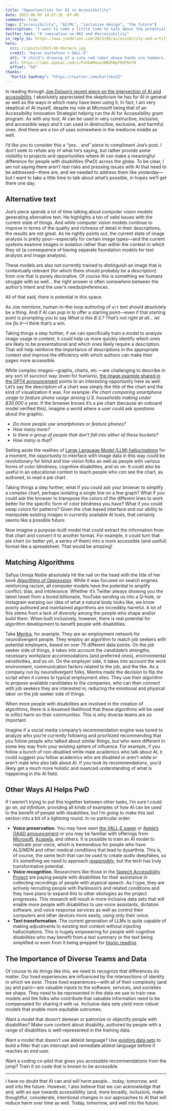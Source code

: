 ```yaml
---
title: "Opportunities for AI in Accessibility"
date: 2023-06-09 14:57:16 -07:00
comments: true
tags: ["accessibility", "AI/ML", "inclusive design", "the future"]
description: "I want to take a little time to talk about the potential of AI to aid in accessibility, in hopes we’ll get there one day."
twitter_text: "A rumination on #AI and #accessibility"
in_reply_to: https://www.joedolson.com/2023/06/accessibility-and-artificial-intelligence/
hero:
  src: /i/posts/2023-06-09/hero.jpg
  credit: "Aaron Gustafson × DALL·E"
  alt: "A child’s drawing of a cute red robot whose hands are hammers. The robot is centered."
  url: https://labs.openai.com/s/FxVDwMouozWRdhBp7OVP8nY0
  offset: "50"
thanks:
  "Kartik Sawhney": "https://twitter.com/kartiks22"
---
```


In reading through [Joe Dolson’s recent piece on the intersection of AI and accessibility](https://www.joedolson.com/2023/06/accessibility-and-artificial-intelligence/), I absolutely appreciated the skepticism he has for AI in general as well as the ways in which many have been using it. In fact, I am very skeptical of AI myself, despite my role at Microsoft being that of an Accessibility Innovation Strategist helping run the AI for Accessibility grant program. As with any tool, AI can be used in very constructive, inclusive, and accessible ways _and_ it can used in destructive, exclusive, and harmful ones. And there are a ton of uses somewhere in the mediocre middle as well.

I’d like you to consider this a “yes… and” piece to compliment Joe’s post. I don’t seek to refute any of what he’s saying, but rather provide some visibility to projects and opportunities where AI can make a meaningful difference for people with disabilities (PwD) across the globe. To be clear, I am not saying there aren’t real risks and pressing issues with AI that need to be addressed—there are, and we needed to address them like yesterday—but I want to take a little time to talk about what’s possible, in hopes we’ll get there one day.

<!-- more -->

## Alternative text

Joe’s piece spends a lot of time talking about computer vision models generating alternative text. He highlights a ton of valid issues with the current state of things. And while computer vision models continue to improve in terms of the quality and richness of detail in their descriptions, the results are not great. As he rightly points out, the current state of image analysis is pretty poor—especially for certain image types—and the current systems examine images in isolation rather than within the context in which they sit (a consequence of having separate foundation models for text analysis and image analysis). 

These models are also not currently trained to distinguish an image that is contextually relevant (for which there should probably be a description) from one that is purely decorative. Of course this is something we humans struggle with as well… the right answer is often somewhere between the author’s intent and the user’s needs/preferences.

All of that said, there is potential in this space.

As Joe mentions, human-in-the-loop authoring of `alt` text should absolutely be a thing. And if AI can pop in to offer a starting point—even if that starting point is prompting you to say *What is this B.S.? That’s not right at all… let me fix it*—I think that’s a win.

Taking things a step further, if we can specifically train a model to analyze image usage in context, it could help us more quickly identify which ones are likely to be presentational and which ones likely require a description. That will help reinforce the importance of descriptions in the appropriate context _and_ improve the efficiency with which authors can make their pages more accessible.

While complex images—graphs, charts, etc.—are challenging to describe in any sort of succinct way (even for humans), [the image example shared in the GPT4 announcement](https://openai.com/research/gpt-4#:~:text=Visual%20inputs:%20VGA%20charger) points to an interesting opportunity here as well. Let’s say the description of a chart was simply the title of the chart and the kind of visualization it was. For example: _Pie chart comparing smartphone usage to feature phone usage among U.S. households making under $30,000 a year._ If the browser knows it’s a pie chart (because an onboard model verified this), imagine a world where a user could ask questions about the graphic. 

* _Do more people use smartphones or feature phones?_
* _How many more?_
* _Is there a group of people that don’t fall into either of these buckets?_
* _How many is that?_

Setting aside the realities of [Large Language Model (LLM) hallucinations](https://machinelearningmastery.com/a-gentle-introduction-to-hallucinations-in-large-language-models/) for a moment, the opportunity to interface with image data in this way could be revolutionary for blind and low-vision folks as well as people with various forms of color blindness, cognitive disabilities, and so on. It could also be useful in an educational context to teach people who _can_ see the chart, as authored, to read a pie chart.

Taking things a step further, what if you could ask your browser to simplify a complex chart, perhaps isolating a single line on a line graph? What if you could ask the browser to transpose the colors of the different lines to work better for the specific form of color blindness you have? What if you could swap colors for patterns? Given the chat-based interface and our ability to manipulate existing images in currently available AI tools, that certainly seems like a possible future.

Now imagine a purpose-built model that could extract the information from that chart and convert it to another format. For example, it could turn that pie chart (or better yet, a series of them) into a more accessible (and useful) format like a spreadsheet. That would be amazing!

## Matching Algorithms

Safiya Umoja Noble absolutely hit the nail on the head with the title of her book [_Algorithms of Oppression_](http://algorithmsofoppression.com/). While it was focused on search engines reinforcing racism, all computer models have the potential to amplify conflict, bias, and intolerance. Whether it’s Twitter always showing you the latest tweet from a bored billionaire, YouTube sending us into a Q-hole, or Instagram warping our idea of what a natural body looks like, we know poorly authored and maintained algorithms are incredibly harmful. A lot of this stems from a lack of diversity among the people who shape and/or build them. When built inclusively, however, there is real potential for algorithm development to benefit people with disabilities.

Take [Mentra](https://www.mentra.com/), for example. They are an employment network for neurodivergent people. They employ an algorithm to match job seekers with potential employers, based on over 75 different data points. On the job seeker side of things, it takes into account the candidate’s strengths, necessary workplace accommodations (and preferred ones), environmental sensitivities, and so on. On the employer side, it takes into account the work environment, communication factors related to the job, and the like. As a company run by neurodivergent folks, Mentra made the decision to flip the script when it comes to typical employment sites. They use their algorithm to propose available candidates to the companies, who can then connect with job seekers they are interested in; reducing the emotional and physical labor on the job seeker side of things.

When more people with disabilities are involved in the creation of algorithms, there is a lessened likelihood that these algorithms will be used to inflict harm on their communities. This is why diverse teams are so important.

Imagine if a social media company’s recommendation engine was tuned to analyze who you’re currently following and prioritized recommending that you follow people who talked about similar things, but who were different in some key way from your existing sphere of influence. For example, if you follow a bunch of non-disabled white male academics who talk about AI, it could suggest you follow academics who are disabled or aren’t white or aren’t male who also talk about AI. If you took its recommendations, you’d likely get a much more holistic and nuanced understanding of what is happening in the AI field.

## Other Ways AI Helps PwD

If I weren’t trying to put this together between other tasks, I’m sure I could go on, <i lang="la">ad infinitum</i>, providing all kinds of examples of how AI can be used to the benefit of people with disabilities, but I’m going to make this last section into a bit of a lightning round. In no particular order:

* **Voice preservation.** You may have seen [the VALL-E paper](https://arxiv.org/abs/2301.02111) or [Apple’s GAAD announcement](https://www.apple.com/newsroom/2023/05/apple-previews-live-speech-personal-voice-and-more-new-accessibility-features/) or you may be familiar with offerings from [Microsoft](https://learn.microsoft.com/en-us/azure/cognitive-services/speech-service/custom-neural-voice), [Acapela](https://www.acapela-group.com/voices/voice-banking/), and others. It is possible to train an AI model to replicate your voice, which is tremendous for people who have ALS/MDN and other medical conditions that lead to dysarthria. This is, of course, the same tech that can be used to create audio deepfakes, so it’s something we need to approach *[responsibly](https://www.microsoft.com/en-us/ai/responsible-ai)*, but the tech has truly transformative potential.
* **Voice recognition.** Researchers like those in the [Speech Accessibility Project](https://speechaccessibilityproject.beckman.illinois.edu/) are paying people with disabilities for their assistance in collecting recordings of people with atypical speech. As I type, they are actively recruiting people with Parkinson’s and related conditions and they have plans to expand this to other etiologies as the project progresses. This research will result in more inclusive data sets that will enable more people with disabilities to use voice assistants, dictation software, and voice response services as well as control their computers and other devices more easily, using only their voice.
* **Text transformation.** The current generation of LLMs is quite capable of making adjustments to existing text content without injecting hallucinations. This is hugely empowering for people with cognitive disabilities who may benefit from a text summary or the text being simplified or even from it being prepped for [bionic reading](https://bionic-reading.com/).

## The Importance of Diverse Teams and Data

Of course to do things like this, we need to recognize that differences do matter. Our lived experiences are influenced by the intersections of identity in which we exist. Those lived experiences—with all of their complexity (and joy and pain)—are valuable inputs to the software, services, and societies we shape. They need to be represented in the data we use to train new models and the folks who contribute that valuable information need to be compensated for sharing it with us. Inclusive data sets yield more robust models that enable more equitable outcomes.

Want a model that doesn’t demean or patronize or objectify people with disabilities? Make sure content about disability, authored by people with a range of disabilities is well-represented in the training data.

Want a model that doesn’t use ableist language? Use [existing data sets](https://www.selfdefined.app/) to build a filter that can intercept and remediate ableist language before it reaches an end user.

Want a coding co-pilot that gives you accessible recommendations from the jump? Train it on code that is known to be accessible.

<hr>

I have no doubt that AI can and will harm people… today, tomorrow, and well into the future. However, I also believe that we can acknowledge that and, with an eye towards accessibility (and, more broadly, inclusion), make thoughtful, considerate, intentional changes in our approaches to AI that will reduce harm over time as well. Today, tomorrow, and well into the future.
